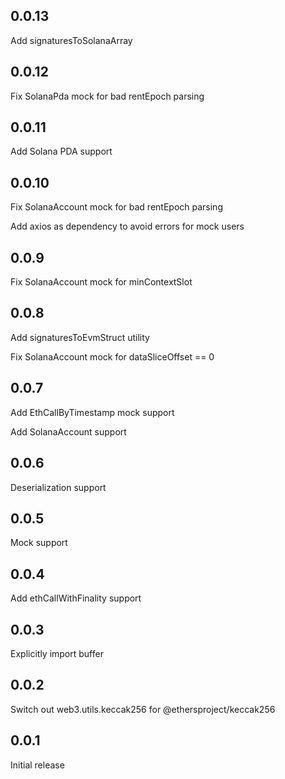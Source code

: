 ## 0.0.13

Add signaturesToSolanaArray

## 0.0.12

Fix SolanaPda mock for bad rentEpoch parsing

## 0.0.11

Add Solana PDA support

## 0.0.10

Fix SolanaAccount mock for bad rentEpoch parsing

Add axios as dependency to avoid errors for mock users

## 0.0.9

Fix SolanaAccount mock for minContextSlot

## 0.0.8

Add signaturesToEvmStruct utility

Fix SolanaAccount mock for dataSliceOffset == 0

## 0.0.7

Add EthCallByTimestamp mock support

Add SolanaAccount support

## 0.0.6

Deserialization support

## 0.0.5

Mock support

## 0.0.4

Add ethCallWithFinality support

## 0.0.3

Explicitly import buffer

## 0.0.2

Switch out web3.utils.keccak256 for @ethersproject/keccak256

## 0.0.1

Initial release
